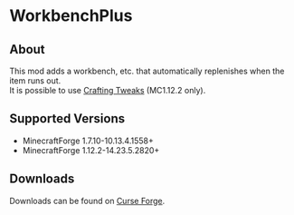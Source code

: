 # WorkbenchPlus

## About
This mod adds a workbench, etc. that automatically replenishes when the item runs out.
<br>It is possible to use [Crafting Tweaks](https://minecraft.curseforge.com/projects/crafting-tweaks) (MC1.12.2 only).

## Supported Versions
- MinecraftForge 1.7.10-10.13.4.1558+
- MinecraftForge 1.12.2-14.23.5.2820+


## Downloads
Downloads can be found on [Curse Forge](https://minecraft.curseforge.com/projects/workbench-plus).
